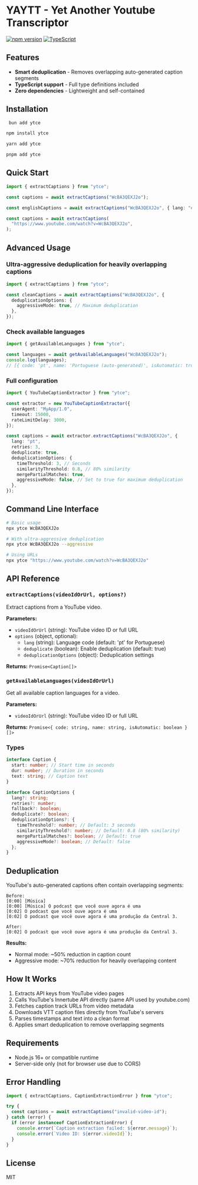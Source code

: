 # YAYTT - Yet Another Youtube Transcriptor

[![npm version](https://badge.fury.io/js/yaytt.svg)](https://badge.fury.io/js/yaytt)
[![TypeScript](https://img.shields.io/badge/%3C%2F%3E-TypeScript-%230074c1.svg)](http://www.typescriptlang.org/)

## Features

- **Smart deduplication** - Removes overlapping auto-generated caption segments
- **TypeScript support** - Full type definitions included
- **Zero dependencies** - Lightweight and self-contained

## Installation

```bash
 bun add ytce
```

```bash
npm install ytce
```

```bash
yarn add ytce
```

```bash
pnpm add ytce
```

## Quick Start

```typescript
import { extractCaptions } from "ytce";

const captions = await extractCaptions("WcBA3QEXJ2o");

const englishCaptions = await extractCaptions("WcBA3QEXJ2o", { lang: "en" });

const captions = await extractCaptions(
  "https://www.youtube.com/watch?v=WcBA3QEXJ2o",
);
```

## Advanced Usage

### Ultra-aggressive deduplication for heavily overlapping captions

```typescript
import { extractCaptions } from "ytce";

const cleanCaptions = await extractCaptions("WcBA3QEXJ2o", {
  deduplicationOptions: {
    aggressiveMode: true, // Maximum deduplication
  },
});
```

### Check available languages

```typescript
import { getAvailableLanguages } from "ytce";

const languages = await getAvailableLanguages("WcBA3QEXJ2o");
console.log(languages);
// [{ code: 'pt', name: 'Portuguese (auto-generated)', isAutomatic: true }]
```

### Full configuration

```typescript
import { YouTubeCaptionExtractor } from "ytce";

const extractor = new YouTubeCaptionExtractor({
  userAgent: "MyApp/1.0",
  timeout: 15000,
  rateLimitDelay: 3000,
});

const captions = await extractor.extractCaptions("WcBA3QEXJ2o", {
  lang: "pt",
  retries: 3,
  deduplicate: true,
  deduplicationOptions: {
    timeThreshold: 3, // Seconds
    similarityThreshold: 0.8, // 80% similarity
    mergePartialMatches: true,
    aggressiveMode: false, // Set to true for maximum deduplication
  },
});
```

## Command Line Interface

```bash
# Basic usage
npx ytce WcBA3QEXJ2o

# With ultra-aggressive deduplication
npx ytce WcBA3QEXJ2o --aggressive

# Using URLs
npx ytce "https://www.youtube.com/watch?v=WcBA3QEXJ2o"
```

## API Reference

### `extractCaptions(videoIdOrUrl, options?)`

Extract captions from a YouTube video.

**Parameters:**

- `videoIdOrUrl` (string): YouTube video ID or full URL
- `options` (object, optional):
  - `lang` (string): Language code (default: 'pt' for Portuguese)
  - `deduplicate` (boolean): Enable deduplication (default: true)
  - `deduplicationOptions` (object): Deduplication settings

**Returns:** `Promise<Caption[]>`

### `getAvailableLanguages(videoIdOrUrl)`

Get all available caption languages for a video.

**Parameters:**

- `videoIdOrUrl` (string): YouTube video ID or full URL

**Returns:** `Promise<{ code: string, name: string, isAutomatic: boolean }[]>`

### Types

```typescript
interface Caption {
  start: number; // Start time in seconds
  dur: number; // Duration in seconds
  text: string; // Caption text
}

interface CaptionOptions {
  lang?: string;
  retries?: number;
  fallback?: boolean;
  deduplicate?: boolean;
  deduplicationOptions?: {
    timeThreshold?: number; // Default: 3 seconds
    similarityThreshold?: number; // Default: 0.8 (80% similarity)
    mergePartialMatches?: boolean; // Default: true
    aggressiveMode?: boolean; // Default: false
  };
}
```

## Deduplication

YouTube's auto-generated captions often contain overlapping segments:

```
Before:
[0:00] [Música]
[0:00] [Música] O podcast que você ouve agora é uma
[0:02] O podcast que você ouve agora é uma
[0:02] O podcast que você ouve agora é uma produção da Central 3.

After:
[0:02] O podcast que você ouve agora é uma produção da Central 3.
```

**Results:**

- Normal mode: ~50% reduction in caption count
- Aggressive mode: ~70% reduction for heavily overlapping content

## How It Works

1. Extracts API keys from YouTube video pages
2. Calls YouTube's Innertube API directly (same API used by youtube.com)
3. Fetches caption track URLs from video metadata
4. Downloads VTT caption files directly from YouTube's servers
5. Parses timestamps and text into a clean format
6. Applies smart deduplication to remove overlapping segments

## Requirements

- Node.js 16+ or compatible runtime
- Server-side only (not for browser use due to CORS)

## Error Handling

```typescript
import { extractCaptions, CaptionExtractionError } from "ytce";

try {
  const captions = await extractCaptions("invalid-video-id");
} catch (error) {
  if (error instanceof CaptionExtractionError) {
    console.error(`Caption extraction failed: ${error.message}`);
    console.error(`Video ID: ${error.videoId}`);
  }
}
```

## License

MIT
